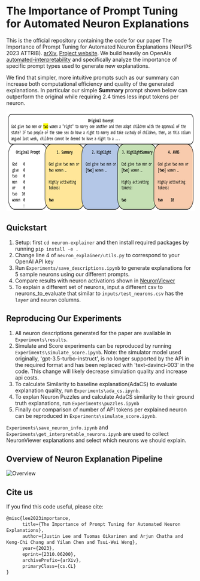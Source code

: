 # The Importance of Prompt Tuning for Automated Neuron Explanations

This is the official repository containing the code for our paper The Importance of Prompt Tuning for Automated Neuron Explanations (NeurIPS 2023 ATTRIB). [arXiv](https://arxiv.org/abs/2310.06200), [Project website](https://lilywenglab.github.io/Efficient-LLM-automated-interpretability/). We build heavily on OpenAIs [automated-interpretability](https://github.com/openai/automated-interpretability) and specifically analyze the importance of specific prompt types used to generate new explanations. 

We find that simpler, more intuitive prompts such as our summary can increase both computational efficiency and quality of the generated explanations. In particular our simple **Summary** prompt shown below can outperform the original while requiring 2.4 times less input tokens per neuron.

<img src=figs/prompt_comparison.png alt="Overview" width=850 height=266>

## Quickstart

1. Setup: first `cd neuron-explainer` and then install required packages by running `pip install -e .`
2. Change line 4 of `neuron_explainer/utils.py` to correspond to your OpenAI API key
3. Run `Experiments/save_descriptions.ipynb` to generate explanations for 5 sample neurons using our different prompts.
4. Compare results with neuron activations shown in [NeuronViewer](https://openaipublic.blob.core.windows.net/neuron-explainer/neuron-viewer/index.html)
5. To explain a different set of neurons, input a different csv to neurons_to_evaluate that similar to `inputs/test_neurons.csv` has the `layer` and `neuron` columns.

## Reproducing Our Experiments

1. All neuron descriptions generated for the paper are available in `Experiments\results`.
2. Simulate and Score experiments can be reproduced by running `Experiments\simulate_score.ipynb`. Note: the simulator model used originally, 'gpt-3.5-turbo-instruct', is no longer supported by the API in the required format and has been replaced with 'text-davinci-003' in the code. This change will likely decrease simulation quality and increase api costs.
3. To calculate Similarity to baseline explanation(AdaCS) to evaluate explanation quality, run `Experiments\ada_cs.ipynb`.
4. To explan Neuron Puzzles and calculate AdaCS similarity to their ground truth explanations, run `Experiments\puzzles.ipynb`
5. Finally our comparison of number of API tokens per explained neuron can be reproduced in `Experiments\simulate_score.ipynb`.

`Experiments\save_neuron_info.ipynb` and `Experiments\get_interpretable_neurons.ipynb` are used to collect NeuronViewer explanations and select which neurons we should explain.

## Overview of Neuron Explanation Pipeline

<img src=figs/animation.gif alt="Overview" width=850 height=478>

## Cite us

If you find this code useful, please cite:
```
@misc{lee2023importance,
      title={The Importance of Prompt Tuning for Automated Neuron Explanations}, 
      author={Justin Lee and Tuomas Oikarinen and Arjun Chatha and Keng-Chi Chang and Yilan Chen and Tsui-Wei Weng},
      year={2023},
      eprint={2310.06200},
      archivePrefix={arXiv},
      primaryClass={cs.CL}
}
```
